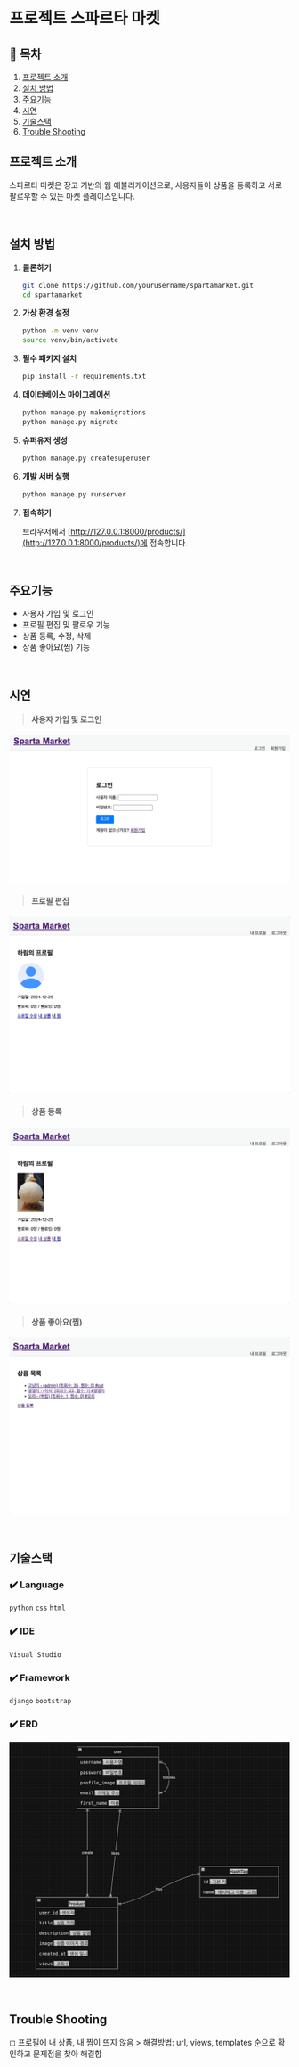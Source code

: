 # 프로젝트 스파르타 마켓 

## 📖 목차 
1. [프로젝트 소개](#프로젝트-소개) 
2. [설치 방법](#설치-방법)
3. [주요기능](#주요기능) 
4. [시연](#시연)
5. [기술스택](#기술스택) 
5. [Trouble Shooting](#trouble-shooting)


## 프로젝트 소개

스파르타 마켓은 장고 기반의 웹 애블리케이션으로, 사용자들이 상품을 등록하고 서로 팔로우할 수 있는 마켓 플레이스입니다.

<br>

## 설치 방법

1. **클론하기**

    ```bash
    git clone https://github.com/yourusername/spartamarket.git
    cd spartamarket
    ```

2. **가상 환경 설정**

    ```bash
    python -m venv venv
    source venv/bin/activate
    ```

3. **필수 패키지 설치**

    ```bash
    pip install -r requirements.txt
    ```

4. **데이터베이스 마이그레이션**

    ```bash
    python manage.py makemigrations
    python manage.py migrate
    ```

5. **슈퍼유저 생성**

    ```bash
    python manage.py createsuperuser
    ```

6. **개발 서버 실행**

    ```bash
    python manage.py runserver
    ```

7. **접속하기**

    브라우저에서 [http://127.0.0.1:8000/products/](http://127.0.0.1:8000/products/)에 접속합니다.


<br>

## 주요기능
- 사용자 가입 및 로그인
- 프로필 편집 및 팔로우 기능
- 상품 등록, 수정, 삭제
- 상품 좋아요(찜) 기능

<br>

##  시연
> #### 사용자 가입 및 로그인
![images](images/1.gif)
<br>

> #### 프로필 편집
![images](images/2.gif)
<br>

> #### 상품 등록
![images](images/3.gif)
<br>

> #### 상품 좋아요(찜) 
![images](images/4.gif)


<br>

##  기술스택

### ✔️ Language
 `python` `css` `html`  

### ✔️ IDE
`Visual Studio`

### ✔️ Framework
`django` `bootstrap`

### ✔️ ERD
![images](images/1.png)

<br>

## Trouble Shooting

◻ 프로필에 내 상품, 내 찜이 뜨지 않음 > 해결방법: url, views, templates 순으로 확인하고 문제점을 찾아 해결함

<br>



